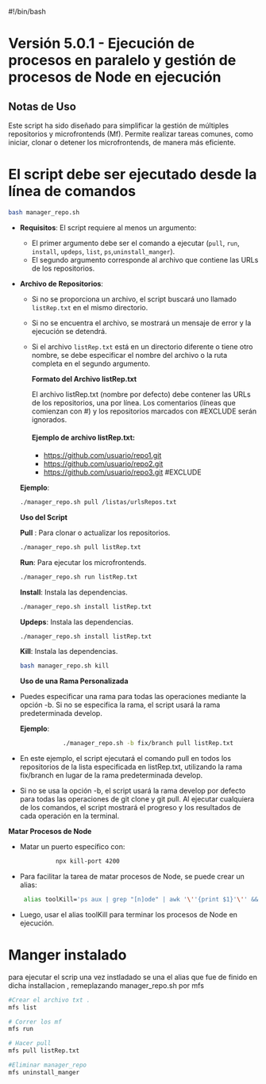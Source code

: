 #!/bin/bash
# Versión 5.0.1 - Ejecución de procesos en paralelo y gestión de procesos de Node en ejecución

## Notas de Uso

Este script ha sido diseñado para simplificar la gestión de múltiples repositorios y microfrontends (Mf). Permite realizar tareas comunes, como iniciar, clonar o detener los microfrontends, de manera más eficiente.
# El script debe ser ejecutado desde la línea de comandos
```bash
bash manager_repo.sh
```

- **Requisitos**: El script requiere al menos un argumento:
  - El primer argumento debe ser el comando a ejecutar (`pull`, `run`, `install`, `updeps`, `list`, `ps`,`uninstall_manger`).
  - El segundo argumento  corresponde al archivo que contiene las URLs de los repositorios.

- **Archivo de Repositorios**: 
  - Si no se proporciona un archivo, el script buscará uno llamado `listRep.txt` en el mismo directorio.
  - Si no se encuentra el archivo, se mostrará un mensaje de error y la ejecución se detendrá.
  - Si el archivo `listRep.txt` está en un directorio diferente o tiene otro nombre, se debe especificar el nombre del archivo o la ruta completa en el segundo argumento.
  
    **Formato del Archivo listRep.txt**
    
    El archivo listRep.txt (nombre por defecto) debe contener las URLs de los repositorios, una por línea. Los comentarios (líneas que comienzan con #) y los repositorios marcados con #EXCLUDE serán ignorados.

    ####  Ejemplo de archivo listRep.txt:
    - https://github.com/usuario/repo1.git
    - https://github.com/usuario/repo2.git
    - https://github.com/usuario/repo3.git #EXCLUDE
  

  **Ejemplo**: 
  ```bash
  ./manager_repo.sh pull /listas/urlsRepos.txt
  ```
  **Uso del Script**
      
  **Pull**
     : Para clonar o actualizar los repositorios.
     ```bash
     ./manager_repo.sh pull listRep.txt
     ```
    **Run**: Para ejecutar los microfrontends.
     ```bash
     ./manager_repo.sh run listRep.txt
     ```
    **Install**: Instala las dependencias.
     ```bash
     ./manager_repo.sh install listRep.txt
     ```
    **Updeps**: Instala las dependencias.
     ```bash
     ./manager_repo.sh install listRep.txt
     ```
  
    **Kill**: Instala las dependencias.
     ```bash
    bash manager_repo.sh kill
     ```

  

  **Uso de una Rama Personalizada**
-   Puedes especificar una rama para todas las operaciones mediante la opción -b. Si no se      especifica la rama, el script usará la rama predeterminada develop.

    **Ejemplo**: 

    ```bash
                ./manager_repo.sh -b fix/branch pull listRep.txt
     ```
- En este ejemplo, el script ejecutará el comando pull en todos los repositorios de la lista especificada en listRep.txt, utilizando la rama fix/branch en lugar de la rama predeterminada develop.

- Si no se usa la opción -b, el script usará la rama develop por defecto para todas las operaciones de git clone y git pull. Al ejecutar cualquiera de los comandos, el script mostrará el progreso y los resultados de cada operación en la terminal.

**Matar Procesos de Node**
- Matar un puerto específico con:

     ```bash
               npx kill-port 4200
     ```
- Para facilitar la tarea de matar procesos de Node, se puede crear un alias:

  ```bash
   alias toolKill='ps aux | grep "[n]ode" | awk '\''{print $1}'\'' && kill $(ps aux | grep "[n]ode" | awk '\''{print $1}'\'')'
  ```
- Luego, usar   el alias toolKill para terminar los procesos de Node en ejecución.


# Manger instalado 
para ejecutar el scrip una vez instladado  se una el alias que fue de finido en dicha installacion , remeplazando manager_repo.sh por mfs 
```  bash 
#Crear el archivo txt .
mfs list
```
```  bash 
# Correr los mf
mfs run 
```
```  bash 
# Hacer pull 
mfs pull listRep.txt
```
```  bash 
#Eliminar manager_repo
mfs uninstall_manger 

```
